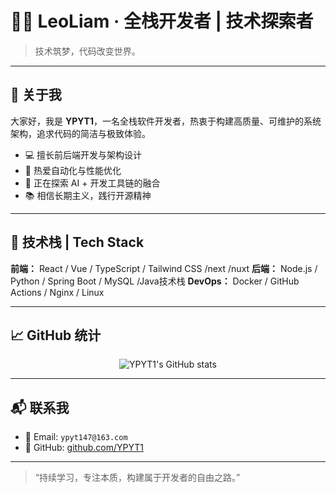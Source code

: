 # 👨‍💻 LeoLiam · 全栈开发者 | 技术探索者

> 技术筑梦，代码改变世界。

---

## 🧠 关于我

大家好，我是 **YPYT1**，一名全栈软件开发者，热衷于构建高质量、可维护的系统架构，追求代码的简洁与极致体验。

- 💻 擅长前后端开发与架构设计
- 🚀 热爱自动化与性能优化
- 🌱 正在探索 AI + 开发工具链的融合
- 📚 相信长期主义，践行开源精神

---

## 🧰 技术栈 | Tech Stack

**前端：** React / Vue / TypeScript / Tailwind CSS  /next /nuxt
**后端：** Node.js / Python / Spring Boot / MySQL  /Java技术栈
**DevOps：** Docker / GitHub Actions / Nginx / Linux  

---

## 📈 GitHub 统计

<p align="center">
  <img src="https://github-readme-stats.vercel.app/api?username=YPYT1&show_icons=true&theme=tokyonight" alt="YPYT1's GitHub stats" />
</p>

---

## 📬 联系我

- 📧 Email: `ypyt147@163.com`
- 🔗 GitHub: [github.com/YPYT1](https://github.com/YPYT1)

---

> “持续学习，专注本质，构建属于开发者的自由之路。”
